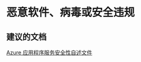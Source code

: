 <properties
    pageTitle="恶意软件、病毒或安全违规"
    description="恶意软件、病毒或安全违规"
    service="microsoft.web"
    resource="sites"
    authors="aashu"
    displayOrder=""
    selfHelpType="generic"
    supportTopicIds="32440118"
    resourceTags=""
    productPesIds="14748"
    cloudEnvironments="public"
/>


# 恶意软件、病毒或安全违规

## **建议的文档**
[Azure 应用程序服务安全性自述文件](https://azure.microsoft.com/documentation/articles/app-service-security-readme/)



<!--HONumber=Jul16_HO4-->


